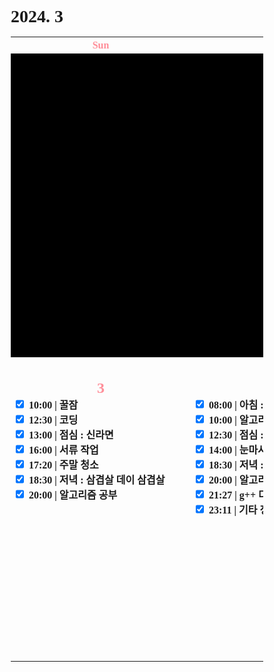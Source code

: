 <h1>2024. 3</h1>

<style>
  @font-face {
  font-family: KyoboHandwriting;
  src: url(assets/fonts/KyoboHandwriting2020pdy.ttf);
  }

  * {
    box-sizing: border-box;
    padding: 0;
    margin: 0;
    font-family: KyoboHandwriting;
    font-weight: bold;
    position: relative;

    /*variable*/
    --color-red: #FF8E99;
  }

  .xxxx-xx-xx {
    background-color: #000000;
  }

  .week {
    width: 18em;
    min-width: 18em;
    max-width: 18em;
    text-align: center;
  }

  .weekend {
    color: var(--color-red);
  }

  .day {
    height: 30em;
    display: flex;
    flex-direction: column;
  }

  .date {
    text-align: center;
  }

  .DONE {
    display: flex;
    justify-items: center;
    gap: 0.5em;
  }

  .TODO {
    display: flex;
    justify-items: center;
    gap: 0.5em;
  }

  .↑ {
    flex-grow: 1;
  }

  .graph {
    position: relative;
    padding-left: 0.5em;
    padding-right: 2em;
    height: 1.6em;
    width: var(--size-w);

    display: flex;
    flex-wrap: wrap;
    justify-content: space-between;
    margin-top: 0.2em;
    border-radius: 0.8em;
    background: var(--color-bg);
    color: var(--color-txt);

    z-index: var(--index);
  }

  .graph-head {
    position: absolute;
    top: 0;
    right: 0;
    height: 1.6em;
    width: var(--size-head);
    border-radius: 0.8em 0.8em 0.8em 0;
    background: var(--color-bg);
  }

  .graph--head {
    position: absolute;
    top: 0;
    right: 0;
    height: 1.6em;
    width: var(--size-head);
    border-radius: 0 0.8em 0.8em 0.8em;
    background: var(--color-bg);
  }

  .graph-tail {
    position: absolute;
    bottom: 0;
    right: 0;
    height: var(--size-tail);
    width: 1.6em;
    border-radius: 0 0 0.8em 0;
    background: var(--color-bg);
  }

  .graph--tail {
    position: absolute;
    top: 0;
    right: 0;
    height: var(--size-tail);
    width: 1.6em;
    border-radius: 0 0.8em 0 0;
    background: var(--color-bg);
  }

  .graph-progress {
    width: 100%;
    text-align: center;
  }
</style>

<table>
  <tr><th class="week weekend"> Sun </th><th class="week"> Mon </th><th class="week"> Tue </th><th class="week"> Wed </th><th class="week"> Thu </th><th class="week"> Fri </th><th class="week weekend"> Sat </th></tr>
  <tr>
    <td class="xxxx-xx-xx" colspan="5">
    <td class="2024-03-01"><div class="day">
      <h2 class="date weekend">1</h2>
      <div class="date weekend">~ 삼일절 ~</div>
      <label class="TODO"><input type="checkbox" checked>07:20 | 건국전쟁 영화관람</label>
      <label class="TODO"><input type="checkbox" checked>12:00 | 점심 : 두부김치</label>
      <label class="TODO"><input type="checkbox" checked>13:00 | 눈마사지</label>
      <label class="TODO"><input type="checkbox" checked>14:00 | 음악 감상</label>
      <label class="TODO"><input type="checkbox" checked>18:30 | 저녁 : 열라면</label>
      <label class="TODO"><input type="checkbox" checked>20:00 | 서류 작업</label>
      <div class="↑ DONE"></div>
      <div class="↑ TODO"></div>
    </td>
    <td class="2024-03-02"><div class="day">
      <h2 class="date weekend">2</h2>
      <label class="DONE"><input type="checkbox" checked>10:00 | 꿀잠</label>
      <label class="DONE"><input type="checkbox" checked>12:30 | 친구 약속</label>
      <label class="DONE"><input type="checkbox" checked>13:00 | 점심 : 센세이 라멘</label>
      <label class="DONE"><input type="checkbox" checked>14:00 | 오락실</label>
      <label class="DONE"><input type="checkbox" checked>16:00 | 음악 감상</label>
      <label class="DONE"><input type="checkbox" checked>18:30 | 저녁 : 된장찌개 백반</label>
      <label class="DONE"><input type="checkbox" checked>20:00 | 서류 작업</label>
      <div class="↑ DONE"></div>
      <div class="↑ TODO"></div>
    </td>
  </tr>
  <tr>
    <td class="2024-03-03"><div class="day">
      <h2 class="date weekend">3</h2>
      <label class="DONE"><input type="checkbox" checked>10:00 | 꿀잠</label>
      <label class="DONE"><input type="checkbox" checked>12:30 | 코딩</label>
      <label class="DONE"><input type="checkbox" checked>13:00 | 점심 : 신라면</label>
      <label class="DONE"><input type="checkbox" checked>16:00 | 서류 작업</label>
      <label class="DONE"><input type="checkbox" checked>17:20 | 주말 청소</label>
      <label class="DONE"><input type="checkbox" checked>18:30 | 저녁 : 삼겹살 데이 삼겹살</label>
      <label class="DONE"><input type="checkbox" checked>20:00 | 알고리즘 공부</label>
      <div class="↑ DONE"></div>
      <div class="↑ TODO"></div>
    </td>
    <td class="2024-03-04"><div class="day">
      <h2 class="date">4</h2>
      <label class="DONE"><input type="checkbox" checked>08:00 | 아침 : 시리얼 & 커피</label>
      <label class="DONE"><input type="checkbox" checked>10:00 | 알고리즘 공부</label>
      <label class="DONE"><input type="checkbox" checked>12:30 | 점심 : 왕뚜껑 봉지라면</label>
      <label class="DONE"><input type="checkbox" checked>14:00 | 눈마사지</label>
      <label class="DONE"><input type="checkbox" checked>18:30 | 저녁 : 된장찌개 & 소시지 구이</label>
      <label class="DONE"><input type="checkbox" checked>20:00 | 알고리즘 공부</label>
      <label class="DONE"><input type="checkbox" checked>21:27 | g++ 디버깅</label>
      <label class="DONE"><input type="checkbox" checked>23:11 | 기타 정비</label>
      <div class="↑ DONE"></div>
      <div class="↑ TODO"></div>
    </td>
    <td class="2024-03-05"><div class="day">
      <h2 class="date">5</h2>
      <label class="TODO"><input type="checkbox" checked>10:00 | 늦잠</label>
      <label class="TODO"><input type="checkbox" checked>11:00 | c++ 공부 : 헤더 정리</label>
      <label class="TODO"><input type="checkbox" checked>12:00 | 아점 : 왕뚜껑 쿠지라이식</label>
      <label class="TODO"><input type="checkbox" checked>15:00 | c++ 공부 : 리눅스 쉘 스크립트</label>
      <label class="TODO"><input type="checkbox" checked>18:00 | 저녁 : 두부 김치 & 계란후라이</label>
      <label class="TODO"><input type="checkbox" checked>20:00 | 기타 연습</label>
      <div class="↑ DONE"></div>
      <label class="TODO"><input type="checkbox" c hecked>오전 칼기상</label>
      <label class="TODO"><input type="checkbox" c hecked>운동</label>
      <label class="TODO"><input type="checkbox" c hecked>언리얼 공부</label>
      <div class="↑ TODO"></div>
    </td>
    <td class="2024-03-06"><div class="day">
      <h2 class="date">6</h2>
      <label class="TODO"><input type="checkbox" checked>10:00 | 늦잠</label>
      <label class="TODO"><input type="checkbox" checked>11:00 | 알고리즘</label>
      <label class="TODO"><input type="checkbox" checked>12:00 | 아점 : 이춘삼 + 라면스프 대실패</label>
      <div class="↑ DONE"></div>
      <div class="↑ TODO"></div>
    </td>
    <td class="2024-03-07"><div class="day">
      <h2 class="date">7</h2>
      <label class="TODO"><input type="checkbox" checked>10:00 | 늦잠</label>
      <label class="TODO"><input type="checkbox" checked>11:00 | 알고리즘</label>
      <label class="TODO"><input type="checkbox" checked>12:00 | 아점 : 신라면</label>
      <label class="TODO"><input type="checkbox" checked>13:00 | 예비군 작계훈련</label>
      <label class="TODO"><input type="checkbox" checked>20:00 | 페그오</label>
      <div class="↑ DONE"></div>
      <label class="TODO"><input type="checkbox" c hecked>삼성</label>
      <label class="TODO"><input type="checkbox" c hecked>TH3 세팅</label>
      <div class="↑ TODO"></div>
    </td>
    <td class="2024-03-08"><div class="day">
      <h2 class="date">8</h2>
      <label class="TODO"><input type="checkbox" checked>08:00 | 아침 : 모닝빵 & 커피</label>
      <label class="TODO"><input type="checkbox" checked>09:30 | 알고리즘</label>
      <label class="TODO"><input type="checkbox" checked>12:00 | 아점 : 신라면</label>
      <label class="TODO"><input type="checkbox" checked>13:00 | 예비군 작계훈련</label>
      <label class="TODO"><input type="checkbox" checked>20:00 | 페그오</label>
      <div class="↑ DONE"></div>
      <label class="TODO"><input type="checkbox" c hecked>삼성</label>
      <label class="TODO"><input type="checkbox" c hecked>TH3 세팅</label>
      <div class="↑ TODO"></div>
    </td>
  </tr>
</table>
